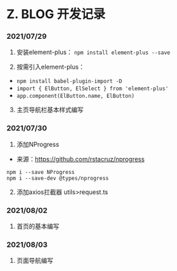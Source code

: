 # Z. BLOG 开发记录

### 2021/07/29
1. 安装element-plus：
```npm install element-plus --save```

2. 按需引入element-plus：
* ```npm install babel-plugin-import -D```
* ```import { ElButton, ElSelect } from 'element-plus'```
* ```app.component(ElButton.name, ElButton)```

3. 主页导航栏基本样式编写

### 2021/07/30
1. 添加NProgress  
* 来源：https://github.com/rstacruz/nprogress
```
npm i --save NProgress
npm i --save-dev @types/nprogress
```
2. 添加axios拦截器 utils>request.ts


### 2021/08/02
1. 首页的基本编写

### 2021/08/03
1. 页面导航编写